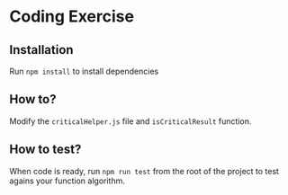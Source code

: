 # Coding Exercise


## Installation

Run `npm install` to install dependencies

## How to?

Modify the `criticalHelper.js` file and `isCriticalResult` function.

## How to test?

When code is ready, run `npm run test` from the root of the project to test agains your function algorithm.